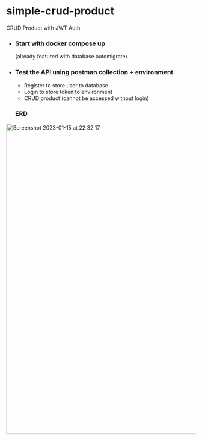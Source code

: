 # simple-crud-product
CRUD Product with JWT Auth

- ### Start with docker compose up  
  (already featured with database automigrate)
- ### Test the API using postman collection + environment
  - Register to store user to database
  - Login to store token to environment
  - CRUD product (cannot be accessed without login)
  
  ### ERD
<img width="824" alt="Screenshot 2023-01-15 at 22 32 17" src="https://user-images.githubusercontent.com/117537461/212552947-b01e6fc0-651f-4207-93eb-c3dfb1b44db2.png">

